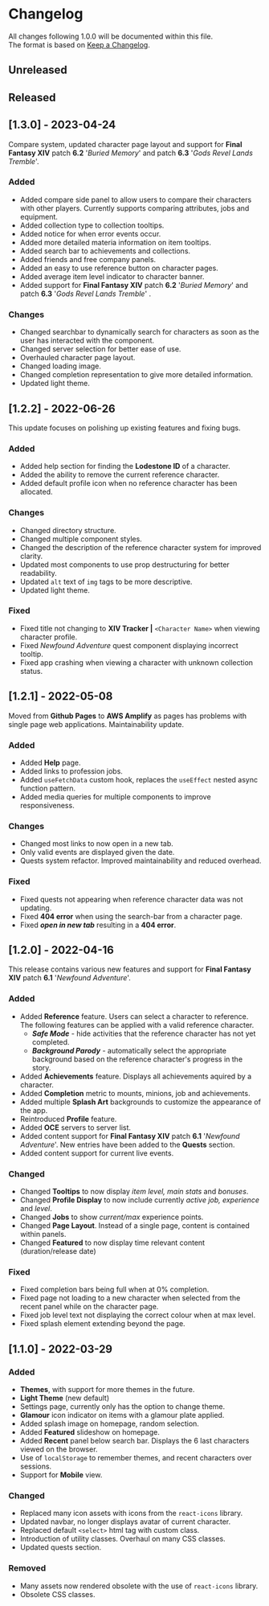 # Changelog

All changes following 1.0.0 will be documented within this file.  
The format is based on [Keep a Changelog](https://keepachangelog.com/en/1.0.0/).

## Unreleased

## Released

## [1.3.0] - 2023-04-24

Compare system, updated character page layout and support for **Final Fantasy XIV** patch **6.2** '_Buried Memory_' and patch **6.3** '_Gods Revel Lands Tremble_'.

### Added

- Added compare side panel to allow users to compare their characters with other players. Currently supports comparing attributes, jobs and equipment.
- Added collection type to collection tooltips.
- Added notice for when error events occur.
- Added more detailed materia information on item tooltips.
- Added search bar to achievements and collections.
- Added friends and free company panels.
- Added an easy to use reference button on character pages.
- Added average item level indicator to character banner.
- Added support for **Final Fantasy XIV** patch **6.2** '_Buried Memory_' and patch **6.3** '_Gods Revel Lands Tremble_' .

### Changes

- Changed searchbar to dynamically search for characters as soon as the user has interacted with the component.
- Changed server selection for better ease of use.
- Overhauled character page layout.
- Changed loading image.
- Changed completion representation to give more detailed information.
- Updated light theme.

## [1.2.2] - 2022-06-26

This update focuses on polishing up existing features and fixing bugs.

### Added

- Added help section for finding the **Lodestone ID** of a character.
- Added the ability to remove the current reference character.
- Added default profile icon when no reference character has been allocated.

### Changes

- Changed directory structure.
- Changed multiple component styles.
- Changed the description of the reference character system for improved clarity.
- Updated most components to use prop destructuring for better readability.
- Updated `alt` text of `img` tags to be more descriptive.
- Updated light theme.

### Fixed

- Fixed title not changing to **XIV Tracker |** `<Character Name>` when viewing character profile.
- Fixed _Newfound Adventure_ quest component displaying incorrect tooltip.
- Fixed app crashing when viewing a character with unknown collection status.

## [1.2.1] - 2022-05-08

Moved from **Github Pages** to **AWS Amplify** as pages has problems with single page web applications. Maintainability update.

### Added

- Added **Help** page.
- Added links to profession jobs.
- Added `useFetchData` custom hook, replaces the `useEffect` nested async function pattern.
- Added media queries for multiple components to improve responsiveness.

### Changes

- Changed most links to now open in a new tab.
- Only valid events are displayed given the date.
- Quests system refactor. Improved maintainability and reduced overhead.

### Fixed

- Fixed quests not appearing when reference character data was not updating.
- Fixed **404 error** when using the search-bar from a character page.
- Fixed **_open in new tab_** resulting in a **404 error**.

## [1.2.0] - 2022-04-16

This release contains various new features and support for **Final Fantasy XIV** patch **6.1** '_Newfound Adventure_'.

### Added

- Added **Reference** feature. Users can select a character to reference. The following features can be applied with a valid reference character.
  - **_Safe Mode_** - hide activities that the reference character has not yet completed.
  - **_Background Parody_** - automatically select the appropriate background based on the reference character's progress in the story.
- Added **Achievements** feature. Displays all achievements aquired by a character.
- Added **Completion** metric to mounts, minions, job and achievements.
- Added multiple **Splash Art** backgrounds to customize the appearance of the app.
- Reintroduced **Profile** feature.
- Added **OCE** servers to server list.
- Added content support for **Final Fantasy XIV** patch **6.1** '_Newfound Adventure_'. New entries have been added to the **Quests** section.
- Added content support for current live events.

### Changed

- Changed **Tooltips** to now display _item level, main stats_ and _bonuses_.
- Changed **Profile Display** to now include currently _active job, experience_ and _level_.
- Changed **Jobs** to show _current/max_ experience points.
- Changed **Page Layout**. Instead of a single page, content is contained within panels.
- Changed **Featured** to now display time relevant content (duration/release date)

### Fixed

- Fixed completion bars being full when at 0% completion.
- Fixed page not loading to a new character when selected from the recent panel while on the character page.
- Fixed job level text not displaying the correct colour when at max level.
- Fixed splash element extending beyond the page.

## [1.1.0] - 2022-03-29

### Added

- **Themes**, with support for more themes in the future.
- **Light Theme** (new default)
- Settings page, currently only has the option to change theme.
- **Glamour** icon indicator on items with a glamour plate applied.
- Added splash image on homepage, random selection.
- Added **Featured** slideshow on homepage.
- Added **Recent** panel below search bar. Displays the 6 last characters viewed on the browser.
- Use of `localStorage` to remember themes, and recent characters over sessions.
- Support for **Mobile** view.

### Changed

- Replaced many icon assets with icons from the `react-icons` library.
- Updated navbar, no longer displays avatar of current character.
- Replaced default `<select>` html tag with custom class.
- Introduction of utility classes. Overhaul on many CSS classes.
- Updated quests section.

### Removed

- Many assets now rendered obsolete with the use of `react-icons` library.
- Obsolete CSS classes.
